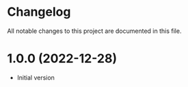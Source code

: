 # Changelog

All notable changes to this project are documented in this file.

# 1.0.0 (2022-12-28)

- Initial version
